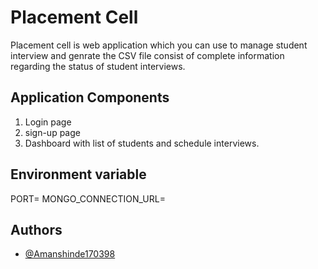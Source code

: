 # Placement Cell

Placement cell is web application which you can use to manage student interview and genrate the CSV file consist of complete information regarding the status of student interviews.

## Application Components

1. Login page
2. sign-up page
3. Dashboard with list of students and schedule interviews.

## Environment variable

PORT=<Your port>
MONGO_CONNECTION_URL=<Your mongo url>

## Authors

- [@Amanshinde170398](https://github.com/Amanshinde170398)
